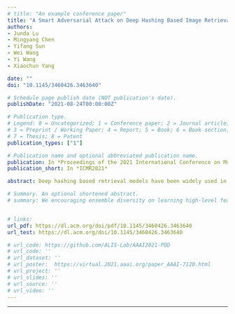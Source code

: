 ```yaml
---
# title: "An example conference paper"
title: "A Smart Adversarial Attack on Deep Hashing Based Image Retrieval (Best Paper Award)"
authors:
- Junda Lu
- Mingyang Chen
- Yifang Sun
- Wei Wang
- Yi Wang
- Xiaochun Yang

date: ""
doi: "10.1145/3460426.3463640"

# Schedule page publish date (NOT publication's date).
publishDate: "2021-08-24T00:00:00Z"

# Publication type.
# Legend: 0 = Uncategorized; 1 = Conference paper; 2 = Journal article;
# 3 = Preprint / Working Paper; 4 = Report; 5 = Book; 6 = Book section;
# 7 = Thesis; 8 = Patent
publication_types: ["1"]

# Publication name and optional abbreviated publication name.
publication: In *Proceedings of the 2021 International Conference on Multimedia Retrieval*
publication_short: In *ICMR2021*

abstract: Deep hashing based retrieval models have been widely used in large-scale image retrieval systems. Recently, there has been a surging interest in studying the adversarial attack problem in deep hashing based retrieval models. However, the effectiveness of existing adversarial attacks is limited by their poor perturbation management, unawareness of ranking weight, and only laser-focusing on the attack image. These shortages lead to high perturbation costs yet low AP reductions. To overcome these shortages, we propose a novel adversarial attack framework to improve the effectiveness of adversarial attacks. Our attack designs a dimension-wise surrogate Hamming distance function to help with wiser perturbation management. Further, in generating adversarial examples, instead of focusing on a single image, we propose to collectively incorporate relevant images combined with an AP-oriented (average precision) weight function. In addition, our attack can deal with both untargeted and targeted adversarial attacks in a flexible manner. Extensive experiments demonstrate that, with the same attack performance, our model significantly outperforms state-of-the-art models in perturbation cost on both untargeted and targeted attack tasks.

# Summary. An optional shortened abstract.
# summary: We encouraging ensemble diversity on learning high-level feature representations and gradient dispersion in simultaneous training of deep ensemble networks.


# links:
url_pdf: https://dl.acm.org/doi/pdf/10.1145/3460426.3463640
url_test: https://dl.acm.org/doi/10.1145/3460426.3463640

# url_code: https://github.com/ALIS-Lab/AAAI2021-PDD
# url_code: ''
# url_dataset: ''
# url_poster:  https://virtual.2021.aaai.org/paper_AAAI-7120.html
# url_project: ''
# url_slides: ''
# url_source: ''
# url_video: ''
---
```

---
